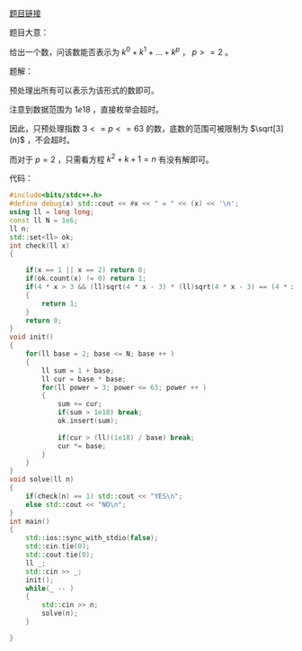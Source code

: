 [题目链接](https://codeforces.com/contest/1846/problem/E2)

题目大意：

给出一个数，问该数能否表示为 $k^0 + k^1 + ... + k^p$ ， $p >= 2$ 。

题解：

预处理出所有可以表示为该形式的数即可。

注意到数据范围为 $1e18$ ，直接枚举会超时。

因此，只预处理指数 $3 <= p <= 63$ 的数，底数的范围可被限制为 $\sqrt[3] (n)$ ，不会超时。

而对于 $p = 2$ ，只需看方程 $k^2 + k + 1 = n$ 有没有解即可。

代码：

```c++
#include<bits/stdc++.h>
#define debug(x) std::cout << #x << " = " << (x) << '\n';
using ll = long long;
const ll N = 1e6;
ll n;
std::set<ll> ok;
int check(ll x)
{

	if(x == 1 || x == 2) return 0;
	if(ok.count(x) != 0) return 1;
	if(4 * x > 3 && (ll)sqrt(4 * x - 3) * (ll)sqrt(4 * x - 3) == (4 * x - 3) && ((ll)(sqrt(4 * x - 3) - 1) % 2 == 0 ) && ((ll)(sqrt(4 * x - 3) - 1) / 2 > 1))
	{
		return 1;
	}
	return 0;
}
void init()
{
	for(ll base = 2; base <= N; base ++ )
	{
		ll sum = 1 + base;
		ll cur = base * base;
		for(ll power = 3; power <= 63; power ++ )
		{
			sum += cur;
			if(sum > 1e18) break;
			ok.insert(sum);
			
			if(cur > (ll)(1e18) / base) break;
			cur *= base;
		}
	}
}
void solve(ll n)
{
	if(check(n) == 1) std::cout << "YES\n";
	else std::cout << "NO\n";
}
int main()
{
	std::ios::sync_with_stdio(false);
	std::cin.tie(0);
	std::cout.tie(0);
	ll _;
	std::cin >> _;
	init();
	while(_ -- )
	{
		std::cin >> n;
		solve(n);
	}

}


```

